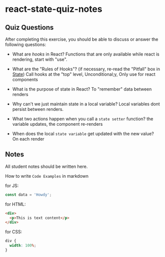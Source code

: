 # react-state-quiz-notes

## Quiz Questions

After completing this exercise, you should be able to discuss or answer the following questions:

- What are _hooks_ in React?
  Functions that are only available while react is rendering, start with "use".

- What are the "Rules of Hooks"? (if necessary, re-read the "Pitfall" box in [State](https://react.dev/learn/state-a-components-memory))
  Call hooks at the "top" level, Unconditional;y, Only use for react components

- What is the purpose of state in React?
  To "remember" data between renders

- Why can't we just maintain state in a local variable?
  Local variables dont persist between renders.

- What two actions happen when you call a `state setter` function?
  the variable updates, the component re-renders
- When does the local `state variable` get updated with the new value?
  On each render

## Notes

All student notes should be written here.

How to write `Code Examples` in markdown

for JS:

```javascript
const data = 'Howdy';
```

for HTML:

```html
<div>
  <p>This is text content</p>
</div>
```

for CSS:

```css
div {
  width: 100%;
}
```
